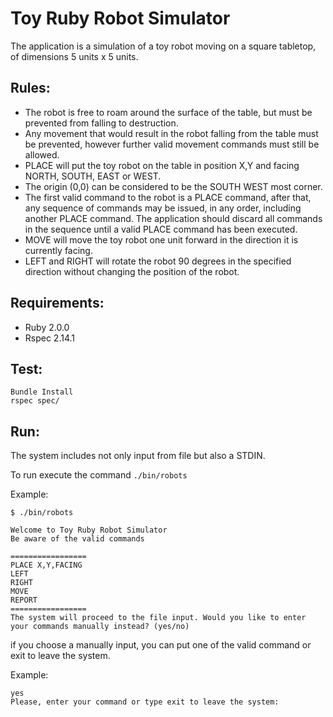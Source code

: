 Toy Ruby Robot Simulator
========================

The application is a simulation of a toy robot moving on a square tabletop, of dimensions 5 units x 5 units.

Rules:
-----
* The robot is free to roam around the surface of the table, but must be prevented from falling to destruction.
* Any movement that would result in the robot falling from the table must be prevented, however further valid movement commands must still be allowed.
* PLACE will put the toy robot on the table in position X,Y and facing NORTH, SOUTH, EAST or WEST.
* The origin (0,0) can be considered to be the SOUTH WEST most corner.
* The first valid command to the robot is a PLACE command, after that, any sequence of commands may be issued, in any order, including another PLACE command. The application should discard all commands in the sequence until a valid PLACE command has been executed.
* MOVE will move the toy robot one unit forward in the direction it is currently facing.
* LEFT and RIGHT will rotate the robot 90 degrees in the specified direction without changing the position of the robot.


Requirements:
-------------

* Ruby 2.0.0
* Rspec 2.14.1

Test:
-----
```
Bundle Install
rspec spec/
```

Run:
----
The system includes not only input from file but also a STDIN.

To run execute the command `./bin/robots`

Example:
```
$ ./bin/robots

Welcome to Toy Ruby Robot Simulator
Be aware of the valid commands

=================
PLACE X,Y,FACING
LEFT
RIGHT
MOVE
REPORT
=================
The system will proceed to the file input. Would you like to enter your commands manually instead? (yes/no)
```
if you choose a manually input, you can put one of the valid command or exit to leave the system.

Example:
```
yes
Please, enter your command or type exit to leave the system:
```
